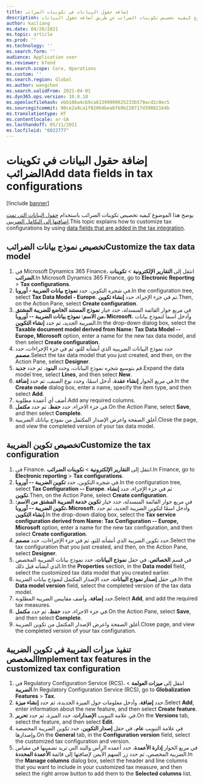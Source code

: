 ```yaml
---
title: إضافة حقول البيانات في تكوينات الضرائب
description: يوضح هذا الموضوع كيفيه تخصيص تكوينات الضرائب عن طريق أضافه حقول البيانات.
author: kailiang
ms.date: 04/20/2021
ms.topic: article
ms.prod: ''
ms.technology: ''
ms.search.form: ''
audience: Application user
ms.reviewer: kfend
ms.search.scope: Core, Operations
ms.custom: ''
ms.search.region: Global
ms.author: wangchen
ms.search.validFrom: 2021-04-01
ms.dyn365.ops.version: 10.0.18
ms.openlocfilehash: ebb186a4cb9ca61399909625233b579acd2c0ec5
ms.sourcegitcommit: 08ce2a9ca1f02064beabfb9b228717d39882164b
ms.translationtype: HT
ms.contentlocale: ar-SA
ms.lasthandoff: 05/11/2021
ms.locfileid: "6022777"
---
```

# <a name="add-data-fields-in-tax-configurations"></a><span data-ttu-id="d05f2-103">إضافة حقول البيانات في تكوينات الضرائب</span><span class="sxs-lookup"><span data-stu-id="d05f2-103">Add data fields in tax configurations</span></span>

[!include [banner](../includes/banner.md)]

<span data-ttu-id="d05f2-104">يوضح هذا الموضوع كيفيه تخصيص تكوينات الضرائب باستخدام [حقول البيانات التي تمت اضافتها إلى التكامل الضريبي](tax-service-add-data-fields-tax-integration-by-extension.md).</span><span class="sxs-lookup"><span data-stu-id="d05f2-104">This topic explains how to customize tax configurations by using [data fields that are added in the tax integration](tax-service-add-data-fields-tax-integration-by-extension.md).</span></span>

## <a name="customize-the-tax-data-model"></a><span data-ttu-id="d05f2-105">تخصيص نموذج بيانات الضرائب</span><span class="sxs-lookup"><span data-stu-id="d05f2-105">Customize the tax data model</span></span>

1. <span data-ttu-id="d05f2-106">في Microsoft Dynamics 365 Finance، انتقل إلى **التقارير الإلكترونية** \> **تكوينات الضرائب**.</span><span class="sxs-lookup"><span data-stu-id="d05f2-106">In Microsoft Dynamics 365 Finance, go to **Electronic Reporting** \> **Tax configurations**.</span></span>
2. <span data-ttu-id="d05f2-107">في شجره التكوين، حدد **نموذج بيانات الضريبة - أوروبا**.</span><span class="sxs-lookup"><span data-stu-id="d05f2-107">In the configuration tree, select **Tax Data Model - Europe**.</span></span> <span data-ttu-id="d05f2-108">ثم في جزء الإجراء، حدد **إنشاء تكوين**.</span><span class="sxs-lookup"><span data-stu-id="d05f2-108">Then, on the Action Pane, select **Create configuration**.</span></span>
3. <span data-ttu-id="d05f2-109">في مربع حوار القائمة المنسدلة، حدد خيار **نموذج المستند الخاضع للضريبة المشتق من الاسم: نموذج بيانات الضريبة -- أوروبا، Microsoft**، وأدخل اسما لنموذج بيانات الضريبة الجديد، ثم حدد **إنشاء التكوين**.</span><span class="sxs-lookup"><span data-stu-id="d05f2-109">In the drop-down dialog box, select the **Taxable document model derived from Name: Tax Data Model -- Europe, Microsoft** option, enter a name for the new tax data model, and then select **Create configuration**.</span></span>
4. <span data-ttu-id="d05f2-110">حدد نموذج البيانات الضريبية الذي أنشأته للتو، ثم في جزء الإجراءات، حدد **مصمم**.</span><span class="sxs-lookup"><span data-stu-id="d05f2-110">Select the tax data model that you just created, and then, on the Action Pane, select **Designer**.</span></span>
5. <span data-ttu-id="d05f2-111">قم بتوسيع شجره نموذج البيانات، وحدد **البنود**، ثم حدد **جديد**.</span><span class="sxs-lookup"><span data-stu-id="d05f2-111">Expand the data model tree, select **Lines**, and then select **New**.</span></span>
6. <span data-ttu-id="d05f2-112">في مربع الحوار **إنشاء عقدة**، أدخل اسمًا، وحدد نوع الصنف، ثم حدد **إضافة**.</span><span class="sxs-lookup"><span data-stu-id="d05f2-112">In the **Create node** dialog box, enter a name, specify the item type, and then select **Add**.</span></span>
7. <span data-ttu-id="d05f2-113">أضف أي أعمدة مطلوبة.</span><span class="sxs-lookup"><span data-stu-id="d05f2-113">Add any required columns.</span></span>
8. <span data-ttu-id="d05f2-114">في جزء الاجراء، حدد **حفظ**، ثم حدد **مكتمل**.</span><span class="sxs-lookup"><span data-stu-id="d05f2-114">On the Action Pane, select **Save**, and then select **Complete**.</span></span>
9. <span data-ttu-id="d05f2-115">أغلق الصفحة واعرض الإصدار المكتمل من نموذج بياناتك الضريبية.</span><span class="sxs-lookup"><span data-stu-id="d05f2-115">Close the page, and view the completed version of your tax data model.</span></span>

## <a name="customize-the-tax-configuration"></a><span data-ttu-id="d05f2-116">تخصيص تكوين الضريبة</span><span class="sxs-lookup"><span data-stu-id="d05f2-116">Customize the tax configuration</span></span>

1. <span data-ttu-id="d05f2-117">في Finance، انتقل إلى **التقارير الإلكترونية** \> **تكوينات الضرائب**.</span><span class="sxs-lookup"><span data-stu-id="d05f2-117">In Finance, go to **Electronic reporting** \> **Tax configurations**.</span></span>
2. <span data-ttu-id="d05f2-118">في شجره التكوين، حدد **تكوين الضريبة -- أوروبا**.</span><span class="sxs-lookup"><span data-stu-id="d05f2-118">In the configuration tree, select **Tax Configuration -- Europe**.</span></span> <span data-ttu-id="d05f2-119">ثم في جزء الإجراء، حدد **إنشاء تكوين**.</span><span class="sxs-lookup"><span data-stu-id="d05f2-119">Then, on the Action Pane, select **Create configuration**.</span></span>
3. <span data-ttu-id="d05f2-120">في مربع حوار القائمة المنسدلة، حدد خيار **تكوين خدمة الضريبة المشتق من الاسم: تكوين الضريبة -- أوروبا، Microsoft**، وأدخل اسمًا لتكوين الضريبة الجديد، ثم حدد **إنشاء التكوين**.</span><span class="sxs-lookup"><span data-stu-id="d05f2-120">In the drop-down dialog box, select the **Tax service configuration derived from Name: Tax Configuration -- Europe, Microsoft** option, enter a name for the new tax configuration, and then select **Create configuration**.</span></span>
4. <span data-ttu-id="d05f2-121">حدد تكوين الضريبة الذي أنشأته للتو، ثم في جزء الإجراءات، حدد **مصمم**.</span><span class="sxs-lookup"><span data-stu-id="d05f2-121">Select the tax configuration that you just created, and then, on the Action Pane, select **Designer**.</span></span>
5. <span data-ttu-id="d05f2-122">في قسم **الخصائص**، في حقل **نموذج البيانات**، حدد نموذج بيانات الضريبة المخصص الذي أنشأته قبل ذلك.</span><span class="sxs-lookup"><span data-stu-id="d05f2-122">In the **Properties** section, in the **Data model** field, select the customized tax data model that you created earlier.</span></span>
6. <span data-ttu-id="d05f2-123">في حقل **إصدار نموذج البيانات**، حدد الإصدار المكتمل لنموذج بيانات الضريبة.</span><span class="sxs-lookup"><span data-stu-id="d05f2-123">In the **Data model version** field, select the completed version of the tax data model.</span></span>
7. <span data-ttu-id="d05f2-124">حدد **إضافة**، وأضف مقاييس الضريبة المطلوبة.</span><span class="sxs-lookup"><span data-stu-id="d05f2-124">Select **Add**, and add the required tax measures.</span></span>
8. <span data-ttu-id="d05f2-125">في جزء الاجراء، حدد **حفظ**، ثم حدد **مكتمل**.</span><span class="sxs-lookup"><span data-stu-id="d05f2-125">On the Action Pane, select **Save**, and then select **Complete**.</span></span>
9. <span data-ttu-id="d05f2-126">أغلق الصفحة واعرض الإصدار المكتمل من تكوين الضريبة.</span><span class="sxs-lookup"><span data-stu-id="d05f2-126">Close page, and view the completed version of your tax configuration.</span></span>

## <a name="implement-tax-features-in-the-customized-tax-configuration"></a><span data-ttu-id="d05f2-127">تنفيذ ميزات الضريبة في تكوين الضريبة المخصص</span><span class="sxs-lookup"><span data-stu-id="d05f2-127">Implement tax features in the customized tax configuration</span></span>

1. <span data-ttu-id="d05f2-128">في Regulatory Configuration Service (RCS)، انتقل إلى **ميزات العولمة** \> **الضريبة**.</span><span class="sxs-lookup"><span data-stu-id="d05f2-128">In Regulatory Configuration Service (RCS), go to **Globalization Features** \> **Tax**.</span></span>
2. <span data-ttu-id="d05f2-129">حدد **إضافة**، وأدخل معلومات حول الميزة الجديدة، ثم حدد **إنشاء ميزة**.</span><span class="sxs-lookup"><span data-stu-id="d05f2-129">Select **Add**, enter information about the new feature, and then select **Create feature**.</span></span>
3. <span data-ttu-id="d05f2-130">في علامة التبويب **الإصدارات**، حدد الميزة، ثم حدد **تحرير**.</span><span class="sxs-lookup"><span data-stu-id="d05f2-130">On the **Versions** tab, select the feature, and then select **Edit**.</span></span>
4. <span data-ttu-id="d05f2-131">في علامة التبويب **عام**، في حقل **إصدار التكوين**، حدد تكوين الضريبة المخصصة وإصدارها.</span><span class="sxs-lookup"><span data-stu-id="d05f2-131">On the **General** tab, in the **Configuration version** field, select the customized tax configuration and version.</span></span>
5. <span data-ttu-id="d05f2-132">في مربع الحوار **إدارة الأعمدة**، حدد أعمده الرأس والبند التي تريد تضمينها في مقياس الضريبة المخصص، ثم حدد زر السهم الأيمن لإضافتها إلى قائمة **الأعمدة المحددة**.</span><span class="sxs-lookup"><span data-stu-id="d05f2-132">In the **Manage columns** dialog box, select the header and line columns that you want to include in your customized tax measure, and then select the right arrow button to add them to the **Selected columns** list.</span></span>
